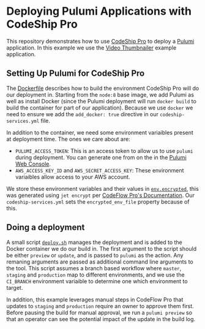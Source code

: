 # Deploying Pulumi Applications with CodeShip Pro

This repository demonstrates how to use [CodeShip Pro](https://codeship.com/features/pro) to deploy a [Pulumi](https://pulumi.io) application. In this example we use the [Video Thumbnailer](https://github.com/pulumi/examples/tree/master/cloud-js-thumbnailer) example application.

## Setting Up Pulumi for CodeShip Pro

The [Dockerfile](./Dockerfile) describes how to build the environment CodeShip Pro will do our deployment in. Starting from the `node:8` base image, we add Pulumi as well as install Docker (since the Pulumi deployment will run `docker build` to build the container for part of our application). Because we use `docker` we need to ensure we add the `add_docker: true` directive in our `codeship-services.yml` file.

In addition to the container, we need some environment variaibles present at deployment time. The ones we care about are:

 - `PULUMI_ACCESS_TOKEN`: This is an access token to allow us to use `pulumi` during deployment. You can generate one from on the in the [Pulumi Web Console](https://app.pulumi.com/account/tokens).
 - `AWS_ACCESS_KEY_ID` and `AWS_SECRET_ACCESS_KEY`: These environment variaibles allow access to your AWS account.
 
We store these environment variables and their values in [`env.encrypted`](./env.encrypted), this was generated using `jet encrypt` per [CodeFlow Pro's Documentation](https://documentation.codeship.com/pro/builds-and-configuration/environment-variables/#encrypted-environment-variables). Our `codeship-services.yml` sets the `encrypted_env_file` property because of this.

## Doing a deployment

A small script [`deploy.sh`](./deploy.sh) manages the deployment and is added to the Docker container we do our build in. The first argument to the script should be either `preview` or `update`, and is passed to `pulumi` as the action. Any remaning arguments are passed as additional command line arguments to the tool. This script assumes a branch based workflow where `master`, `staging` and `production` map to different environments, and we use the `CI_BRANCH` environment variaible to determine one which environment to target.

In addition, this example leverages manual steps in CodeFlow Pro that updates to `staging` and `production` require an owner to approve them first. Before pausing the build for manual approval, we run a `pulumi preview` so that an operator can see the potential impact of the update in the build log.


